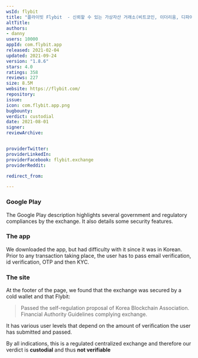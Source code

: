 ```yaml
---
wsId: flybit
title: "플라이빗 Flybit  - 신뢰할 수 있는 가상자산 거래소(비트코인, 이더리움, 디파이)"
altTitle: 
authors:
- danny
users: 10000
appId: com.flybit.app
released: 2021-02-04
updated: 2021-09-24
version: "1.8.6"
stars: 4.0
ratings: 358
reviews: 227
size: 8.5M
website: https://flybit.com/
repository: 
issue: 
icon: com.flybit.app.png
bugbounty: 
verdict: custodial
date: 2021-08-01
signer: 
reviewArchive:


providerTwitter: 
providerLinkedIn: 
providerFacebook: flybit.exchange
providerReddit: 

redirect_from:

---
```

### Google Play

The Google Play description highlights several government and regulatory compliances by the exchange. It also details some security features.


### The app

We downloaded the app, but had difficulty with it since it was in Korean. Prior to any transaction taking place, the user has to pass email verification, id verification, OTP and then KYC. 

### The site

At the footer of the page, we found that the exchange was secured by a cold wallet and that Flybit:

> Passed the self-regulation proposal of Korea Blockchain Association. Financial Authority Guidelines complying exchange. 

It has various user levels that depend on the amount of verification the user has submitted and passed.

By all indications, this is a regulated centralized exchange and therefore our verdict is **custodial** and thus **not verifiable**

